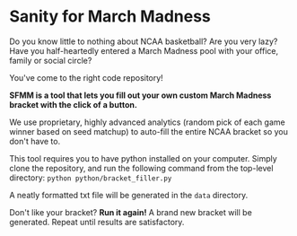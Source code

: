 # Sanity for March Madness
Do you know little to nothing about NCAA basketball? Are you very lazy? Have you half-heartedly entered a March Madness pool with your office, family or social circle?

You've come to the right code repository!

**SFMM is a tool that lets you fill out your own custom March Madness bracket with the click of a button.**

We use proprietary, highly advanced analytics (random pick of each game winner based on seed matchup) to auto-fill the entire NCAA bracket so you don't have to.

This tool requires you to have python installed on your computer. Simply clone the repository, and run the following command from the top-level directory:
`python python/bracket_filler.py`

A neatly formatted txt file will be generated in the `data` directory.

Don't like your bracket? **Run it again!** A brand new bracket will be generated. Repeat until results are satisfactory.